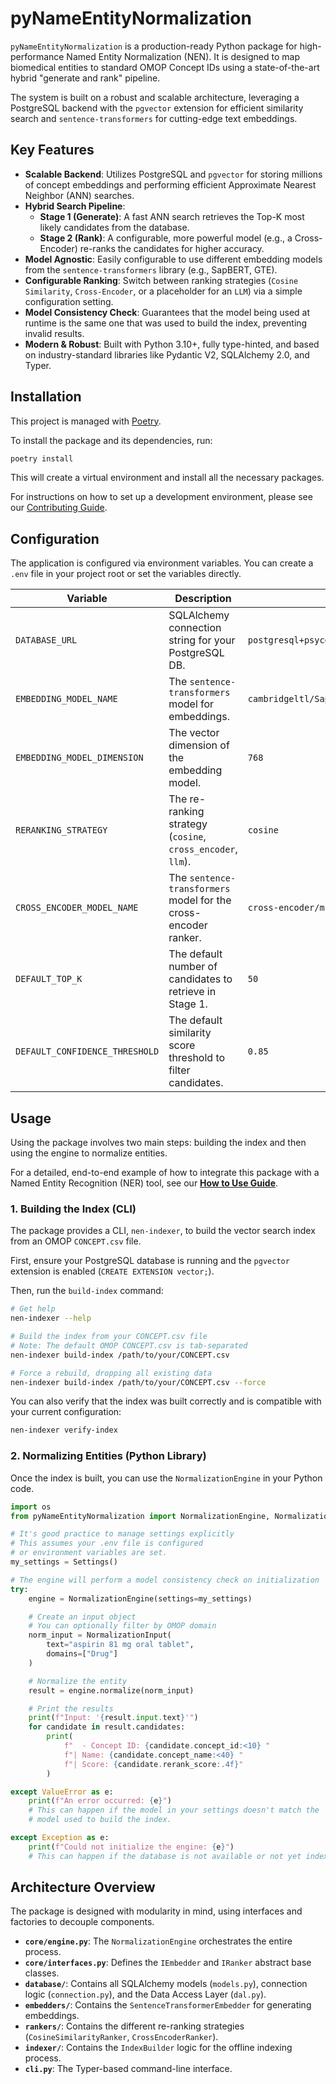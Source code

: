 # pyNameEntityNormalization

`pyNameEntityNormalization` is a production-ready Python package for high-performance Named Entity Normalization (NEN). It is designed to map biomedical entities to standard OMOP Concept IDs using a state-of-the-art hybrid "generate and rank" pipeline.

The system is built on a robust and scalable architecture, leveraging a PostgreSQL backend with the `pgvector` extension for efficient similarity search and `sentence-transformers` for cutting-edge text embeddings.

## Key Features

- **Scalable Backend**: Utilizes PostgreSQL and `pgvector` for storing millions of concept embeddings and performing efficient Approximate Nearest Neighbor (ANN) searches.
- **Hybrid Search Pipeline**:
    - **Stage 1 (Generate)**: A fast ANN search retrieves the Top-K most likely candidates from the database.
    - **Stage 2 (Rank)**: A configurable, more powerful model (e.g., a Cross-Encoder) re-ranks the candidates for higher accuracy.
- **Model Agnostic**: Easily configurable to use different embedding models from the `sentence-transformers` library (e.g., SapBERT, GTE).
- **Configurable Ranking**: Switch between ranking strategies (`Cosine Similarity`, `Cross-Encoder`, or a placeholder for an `LLM`) via a simple configuration setting.
- **Model Consistency Check**: Guarantees that the model being used at runtime is the same one that was used to build the index, preventing invalid results.
- **Modern & Robust**: Built with Python 3.10+, fully type-hinted, and based on industry-standard libraries like Pydantic V2, SQLAlchemy 2.0, and Typer.

## Installation

This project is managed with [Poetry](https://python-poetry.org/).

To install the package and its dependencies, run:

```bash
poetry install
```

This will create a virtual environment and install all the necessary packages.

For instructions on how to set up a development environment, please see our [Contributing Guide](./CONTRIBUTING.md).

## Configuration

The application is configured via environment variables. You can create a `.env` file in your project root or set the variables directly.

| Variable                      | Description                                                               | Default                                           |
| ----------------------------- | ------------------------------------------------------------------------- | ------------------------------------------------- |
| `DATABASE_URL`                | SQLAlchemy connection string for your PostgreSQL DB.                      | `postgresql+psycopg://user:password@localhost:5432/nen_db` |
| `EMBEDDING_MODEL_NAME`        | The `sentence-transformers` model for embeddings.                         | `cambridgeltl/SapBERT-from-PubMedBERT-fulltext`     |
| `EMBEDDING_MODEL_DIMENSION`   | The vector dimension of the embedding model.                              | `768`                                             |
| `RERANKING_STRATEGY`          | The re-ranking strategy (`cosine`, `cross_encoder`, `llm`).                 | `cosine`                                          |
| `CROSS_ENCODER_MODEL_NAME`    | The `sentence-transformers` model for the cross-encoder ranker.           | `cross-encoder/ms-marco-MiniLM-L-6-v2`            |
| `DEFAULT_TOP_K`               | The default number of candidates to retrieve in Stage 1.                  | `50`                                              |
| `DEFAULT_CONFIDENCE_THRESHOLD`| The default similarity score threshold to filter candidates.            | `0.85`                                            |


## Usage

Using the package involves two main steps: building the index and then using the engine to normalize entities.

For a detailed, end-to-end example of how to integrate this package with a Named Entity Recognition (NER) tool, see our **[How to Use Guide](./docs/how_to_use_guide.md)**.

### 1. Building the Index (CLI)

The package provides a CLI, `nen-indexer`, to build the vector search index from an OMOP `CONCEPT.csv` file.

First, ensure your PostgreSQL database is running and the `pgvector` extension is enabled (`CREATE EXTENSION vector;`).

Then, run the `build-index` command:

```bash
# Get help
nen-indexer --help

# Build the index from your CONCEPT.csv file
# Note: The default OMOP CONCEPT.csv is tab-separated
nen-indexer build-index /path/to/your/CONCEPT.csv

# Force a rebuild, dropping all existing data
nen-indexer build-index /path/to/your/CONCEPT.csv --force
```

You can also verify that the index was built correctly and is compatible with your current configuration:

```bash
nen-indexer verify-index
```

### 2. Normalizing Entities (Python Library)

Once the index is built, you can use the `NormalizationEngine` in your Python code.

```python
import os
from pyNameEntityNormalization import NormalizationEngine, NormalizationInput, Settings

# It's good practice to manage settings explicitly
# This assumes your .env file is configured
# or environment variables are set.
my_settings = Settings()

# The engine will perform a model consistency check on initialization
try:
    engine = NormalizationEngine(settings=my_settings)

    # Create an input object
    # You can optionally filter by OMOP domain
    norm_input = NormalizationInput(
        text="aspirin 81 mg oral tablet",
        domains=["Drug"]
    )

    # Normalize the entity
    result = engine.normalize(norm_input)

    # Print the results
    print(f"Input: '{result.input.text}'")
    for candidate in result.candidates:
        print(
            f"  - Concept ID: {candidate.concept_id:<10} "
            f"| Name: {candidate.concept_name:<40} "
            f"| Score: {candidate.rerank_score:.4f}"
        )

except ValueError as e:
    print(f"An error occurred: {e}")
    # This can happen if the model in your settings doesn't match the
    # model used to build the index.

except Exception as e:
    print(f"Could not initialize the engine: {e}")
    # This can happen if the database is not available or not yet indexed.
```

## Architecture Overview

The package is designed with modularity in mind, using interfaces and factories to decouple components.

- **`core/engine.py`**: The `NormalizationEngine` orchestrates the entire process.
- **`core/interfaces.py`**: Defines the `IEmbedder` and `IRanker` abstract base classes.
- **`database/`**: Contains all SQLAlchemy models (`models.py`), connection logic (`connection.py`), and the Data Access Layer (`dal.py`).
- **`embedders/`**: Contains the `SentenceTransformerEmbedder` for generating embeddings.
- **`rankers/`**: Contains the different re-ranking strategies (`CosineSimilarityRanker`, `CrossEncoderRanker`).
- **`indexer/`**: Contains the `IndexBuilder` logic for the offline indexing process.
- **`cli.py`**: The Typer-based command-line interface.
